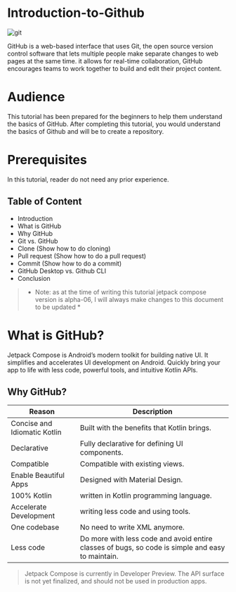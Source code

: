 # Introduction-to-Github

![git](https://user-images.githubusercontent.com/77323680/194396735-3c32321b-f8d2-4bce-b28c-f3873a171ced.png)

GitHub is a web-based interface that uses Git, the open source version control software that lets multiple people make separate changes to web pages at the same time. it allows for real-time collaboration, GitHub encourages teams to work together to build and edit their project content.

# Audience
This tutorial has been prepared for the beginners to help them understand the basics of GitHub. After completing this tutorial, you would understand the basics of Github and will be to create a repository.
# Prerequisites
In this tutorial, reader do not need any prior experience.

## Table of Content

- Introduction
- What is GitHub
- Why GitHub
- Git vs. GitHub
- Clone (Show how to do cloning)
- Pull request (Show how to do a pull request)
- Commit (Show how to do a commit)
- GitHub Desktop vs. Github CLI
- Conclusion

> * Note: as at the time of writing this tutorial jetpack compose version is alpha-06, I will always make changes to this document to be updated * 

# What is GitHub?
Jetpack Compose is Android’s modern toolkit for building native UI. It simplifies and accelerates UI development on Android. Quickly bring your app to life with less code, powerful tools, and intuitive Kotlin APIs.

## Why GitHub?

| Reason | Description |
| ------ | ----------- |
| Concise and Idiomatic Kotlin   | Built with the benefits that Kotlin brings. |
| Declarative | Fully declarative for defining UI components. |
| Compatible    |  Compatible with existing views. |
| Enable Beautiful Apps    | Designed with Material Design. |
| 100% Kotlin    |  written in Kotlin programming language. |
| Accelerate Development    | writing less code and using tools. |
| One codebase    |  No need to write XML anymore. |
| Less code    | Do more with less code and avoid entire classes of bugs, so code is simple and easy to maintain. |

> Jetpack Compose is currently in Developer Preview. The API surface is not yet finalized, and should not be used in production apps.



